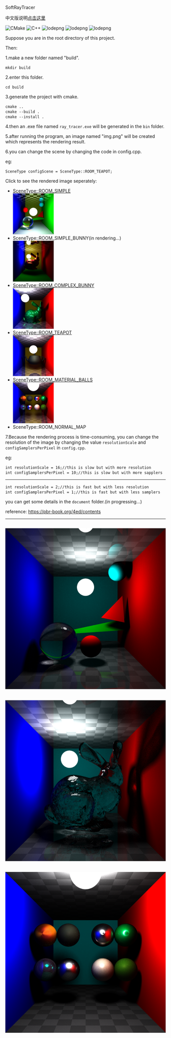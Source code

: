 SoftRayTracer

中文版说明[点击这里](readme_cn.md)


![CMake](https://img.shields.io/badge/CMake-v3.16-green)
![C++](https://img.shields.io/badge/C++-17-green)
![lodepng](https://img.shields.io/badge/lodepng-blue)
![lodepng](https://img.shields.io/badge/assimp-5.4.3-blue)
![lodepng](https://img.shields.io/badge/powitacq-blue)

Suppose you are in the root directory of this project.

Then:

1.make a new folder named "build".

```
mkdir build
```

2.enter this folder.

```
cd build
```

3.generate the project with cmake.

```
cmake ..
cmake --build .
cmake --install .
```

4.then an .exe file named `ray_tracer.exe` will be generated in the `bin` folder.

5.after running the program, an image named "img.png" will be created which represents the rendering result.

6.you can change the scene by changing the code in config.cpp.

eg:

    SceneType configScene = SceneType::ROOM_TEAPOT;


Click to see the rendered image seperately:  
- [SceneType::ROOM_SIMPLE](/document/simple_room.png)  
  [![img](/document/preview/simple_room.png)](/document/simple_room.png)  
- SceneType::ROOM_SIMPLE_BUNNY(in rendering...)  
  [![img](/document/preview/simple_room_bunny.png)](/document/simple_room_bunny.png)  
- [SceneType::ROOM_COMPLEX_BUNNY](/document/complex_room_bunny.png)  
  [![img](/document/preview/complex_room_bunny.png)](/document/complex_room_bunny.png)  
- [SceneType::ROOM_TEAPOT](/document/room_teapot.png)  
  [![img](/document/preview/room_teapot.png)](/document/room_teapot.png)  
- [SceneType::ROOM_MATERIAL_BALLS](/document/room_material_balls.png)  
  [![img](/document/preview/room_material_balls.png)](/document/room_material_balls.png)
- SceneType::ROOM_NORMAL_MAP



7.Because the rendering process is time-consuming, you can change the resolution of the image by changing the value `resolutionScale` and `configSamplersPerPixel` in `config.cpp`.

eg: 
    
    
    int resolutionScale = 16;//this is slow but with more resolution
    int configSamplersPerPixel = 10;//this is slow but with more sapplers
---
    int resolutionScale = 2;//this is fast but with less resolution
    int configSamplersPerPixel = 1;//this is fast but with less samplers



you can get some details in the `document` folder.(in progressing...)

reference: https://pbr-book.org/4ed/contents

---
![img](document/sample_0.png)
---
![img](document/sample_1.png)
---
![img](document/sample_4.png)
---